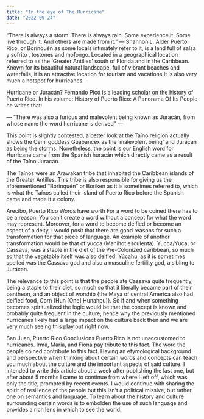 ```yaml
---
title: "In the eye of The Hurricane"
date: "2022-09-24"
---
```


“There is always a storm. There is always rain. Some experience it. Some live through it. And others are made from it.” — Shannon L. Alder
Puerto Rico, or Borinquén as some locals intimately refer to it, is a land full of salsa y sofrito , tostones and mofongo. Located in a geographical location referred to as the ‘Greater Antilles’ south of Florida and in the Caribbean. Known for its beautiful natural landscape, full of vibrant beaches and waterfalls, it is an attractive location for tourism and vacations It is also very much a hotspot for hurricanes.

Hurricane or Juracán?
Fernando Picó is a leading scholar on the history of Puerto Rico. In his volume: History of Puerto Rico: A Panorama Of Its People he writes that:

— “There was also a furious and malevolent being known
as Juracán, from whose name the word hurricane is derived” —

This point is slightly contested, a better look at the Taíno religion actually shows the Cemi goddess Guabancex as the ‘malevolent being’ and Juracán as being the storms. Nonetheless, the point is our English word for Hurricane came from the Spanish huracán which directly came as a result of the Taíno Juracán.

The Taínos were an Arawakan tribe that inhabited the Caribbean islands of the Greater Antilles. This tribe is also responsible for giving us the aforementioned “Borinquén” or Boriken as it is sometimes referred to, which is what the Taínos called their island of Puerto Rico before the Spanish came and made it a colony.

Arecibo, Puerto Rico
Words have worth
For a word to be coined there has to be a reason. You can’t create a word without a concept for what the word may represent. Moreover, for a word to become deified or become an aspect of a deity, I would posit that there are good reasons for such a transformation for that piece of language. An example of another transformation would be that of yucca (Manihot esculenta). Yucca/Yuca, or Cassava, was a staple in the diet of the Pre-Colonized caribbean, so much so that the vegetable itself was also deified. Yúcahu, as it is sometimes spelled was the Cassava god and also a masculine fertility god, a sibling to Jurácan.

The relevance to this point is that the people ate Cassava quite frequently, being a staple to their diet, so much so that it literally became part of their pantheon, and an object of worship {the Maya of central America also had deified food, Corn (Hun [One] Hunahpu)}. So if and when something becomes spiritualized the logic would be that the concept is known and probably quite frequent in the culture, hence why the previously mentioned hurricanes likely had a large impact on the culture back then and we are very much seeing this play out right now.

San Juan, Puerto Rico
Conclusions
Puerto Rico is not unaccustomed to hurricanes. Irma, Maria, and Fiona pay tribute to this fact. The word the people coined contribute to this fact. Having an etymological background and perspective when thinking about certain words and concepts can teach you much about the culture and the important aspects of said culture. I intended to write this article about a week after publishing the last one, but after about 5 months I came to continue from where I left off, which was only the title, prompted by recent events. I would continue with sharing the spirit of resilience of the people but this isn’t a political missive, but rather one on semantics and language. To learn about the history and culture surrounding certain words is to embolden the use of such language and provides a rich lens in which to see the world.
